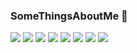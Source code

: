 ### SomeThingsAboutMe 👋

<!--
**milleyin/milleyin** is a ✨ _special_ ✨ repository because its `README.md` (this file) appears on your GitHub profile.

Here are some ideas to get you started:



- 🔭 I’m currently working online Located in Turkey 🇹🇷
- 🌱 I’m currently learning swift
- 👯 I’m looking to collaborate on ...
- 🤔 I’m looking for help with ...
- 💬 Ask me about ...
- 📫 How to reach me: ...
- 😄 Pronouns: ...
- ⚡ Fun fact: ...
-->

![](https://img.shields.io/badge/Math-★★★★☆-brightgreen)   ![](https://img.shields.io/badge/Algorithm-★★★★☆-blue)   ![](https://img.shields.io/badge/Architect-★★★★☆-red)   ![](https://img.shields.io/badge/Swift-★★★★☆-orange)    ![](https://img.shields.io/badge/UIKit-★★★★☆-9fc)    ![](https://img.shields.io/badge/Cocoa-★★★★☆-green)   ![](https://img.shields.io/badge/SwiftUI-★★★☆☆-yellow)   ![](https://img.shields.io/badge/php-★★★☆☆-black)

